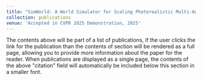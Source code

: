 ```yaml
---
title: "SimWorld: A World Simulator for Scaling Photorealistic Multi-Agent Interactions"
collection: publications
venue: 'Accepted in CVPR 2025 Demonstration, 2025'
---
```

The contents above will be part of a list of publications, if the user clicks the link for the publication than the contents of section will be rendered as a full page, allowing you to provide more information about the paper for the reader. When publications are displayed as a single page, the contents of the above "citation" field will automatically be included below this section in a smaller font.
